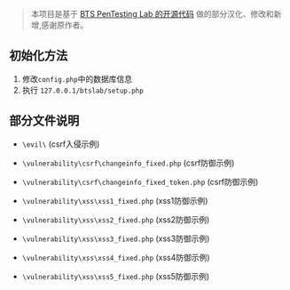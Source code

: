  > 本项目是基于  [BTS PenTesting Lab 的开源代码](https://github.com/CSPF-Founder/btslab "BTS PenTesting Lab 的开源代码") 做的部分汉化、修改和新增,感谢原作者。

## 初始化方法

 1. 修改` config.php `中的数据库信息
 2. 执行 ` 127.0.0.1/btslab/setup.php `


## 部分文件说明
- `\evil\`  (csrf入侵示例)

- `\vulnerability\csrf\changeinfo_fixed.php`         (csrf防御示例)
- `\vulnerability\csrf\changeinfo_fixed_token.php`   (csrf防御示例) 

- `\vulnerability\xss\xss1_fixed.php`  (xss1防御示例)
- `\vulnerability\xss\xss2_fixed.php`  (xss2防御示例)
- `\vulnerability\xss\xss3_fixed.php`  (xss3防御示例)
- `\vulnerability\xss\xss4_fixed.php`  (xss4防御示例)
- `\vulnerability\xss\xss5_fixed.php`  (xss5防御示例)